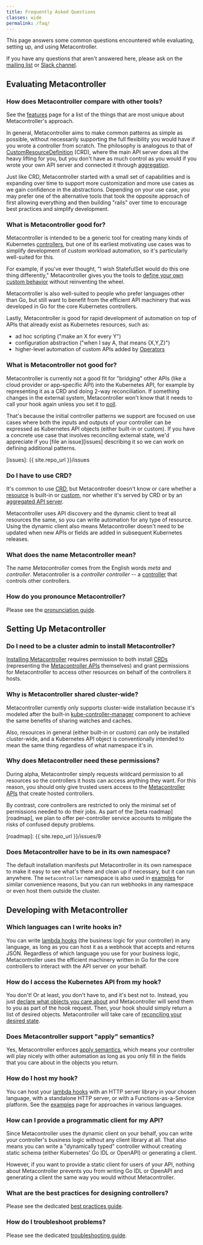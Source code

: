 ```yaml
---
title: Frequently Asked Questions
classes: wide
permalink: /faq/
---
```

This page answers some common questions encountered while
evaluating, setting up, and using Metacontroller.

If you have any questions that aren't answered here,
please ask on the [mailing list](https://groups.google.com/forum/#!forum/metacontroller)
or [Slack channel](https://kubernetes.slack.com/messages/metacontroller/).

## Evaluating Metacontroller

### How does Metacontroller compare with other tools?

See the [features](/features/) page for a list of the things that are
most unique about Metacontroller's approach.

In general, Metacontroller aims to make common patterns as simple as possible,
without necessarily supporting the full flexibility you would have if you wrote
a controller from scratch.
The philosophy is analogous to that of [CustomResourceDefinition][crd] (CRD),
where the main API server does all the heavy lifting for you, but you don't have
as much control as you would if you wrote your own API server and connected it
through [aggregation][].

Just like CRD, Metacontroller started with a small set of capabilities and is
expanding over time to support more customization and more use cases as we gain
confidence in the abstractions.
Depending on your use case, you may prefer one of the alternative tools that
took the opposite approach of first allowing everything and then building
"rails" over time to encourage best practices and simplify development.

[crd]: https://kubernetes.io/docs/concepts/api-extension/custom-resources/#customresourcedefinitions
[aggregation]: https://kubernetes.io/docs/concepts/api-extension/custom-resources/#api-server-aggregation

### What is Metacontroller good for?

Metacontroller is intended to be a generic tool for creating many kinds of
Kubernetes [controllers][], but one of its earliest motivating use cases was to
simplify development of custom workload automation, so it's particularly
well-suited for this.

For example, if you've ever thought, "I wish StatefulSet would do this one
thing differently," Metacontroller gives you the tools to [define your own
custom behavior][catset] without reinventing the wheel.

Metacontroller is also well-suited to people who prefer languages other than
Go, but still want to benefit from the efficient API machinery that was
developed in Go for the core Kubernetes controllers.

Lastly, Metacontroller is good for rapid development of automation on top of
APIs that already exist as Kubernetes resources, such as:

* ad hoc scripting ("make an X for every Y")
* configuration abstraction ("when I say A, that means {X,Y,Z}")
* higher-level automation of custom APIs added by [Operators][operator]

[controllers]: /concepts/#controller
[catset]: /examples/#catset-javascript
[operator]: https://coreos.com/operators/

### What is Metacontroller not good for?

Metacontroller is currently not a good fit for "bridging" other APIs
(like a cloud provider or app-specific API) into the Kubernetes API,
for example by representing it as a CRD and doing 2-way reconciliation.
If something changes in the external system, Metacontroller won't know
that it needs to call your hook again unless you set it to [poll][resync period].

That's because the initial controller patterns we support are focused on use
cases where both the inputs and outputs of your controller can be expressed as
Kubernetes API objects (either built-in or custom).
If you have a concrete use case that involves reconciling external state,
we'd appreciate if you [file an issue][issues] describing it so we can
work on defining additional patterns.

[resync period]: http://enisoc.svl.corp.google.com:4000/api/compositecontroller/#resync-period
[issues]: {{ site.repo_url }}/issues

### Do I have to use CRD?

It's common to use [CRD][], but Metacontroller doesn't know or care whether a
[resource][] is built-in or [custom][custom resource], nor whether it's served
by CRD or by an [aggregated API server][aggregation].

Metacontroller uses API discovery and the dynamic client to treat all resources
the same, so you can write automation for any type of resource.
Using the dynamic client also means Metacontroller doesn't need to be updated
when new APIs or fields are added in subsequent Kubernetes releases.

[resource]: /concepts/#resource
[custom resource]: /concepts/#custom-resource

### What does the name Metacontroller mean?

The name *Metacontroller* comes from the English words *meta* and *controller*.
Metacontroller is a *controller controller* --
a [controller](/concepts/#controller) that controls other controllers.

### How do you pronounce Metacontroller?

Please see the [pronunciation guide](/pronunciation/).

## Setting Up Metacontroller

### Do I need to be a cluster admin to install Metacontroller?

[Installing Metacontroller][install] requires permission to both install
[CRDs][crd] (representing the [Metacontroller APIs][api] themselves)
and grant permissions for Metacontroller to access other resources on
behalf of the controllers it hosts.

[install]: /guide/install/
[api]: /api/

### Why is Metacontroller shared cluster-wide?

Metacontroller currently only supports cluster-wide installation
because it's modeled after the built-in [kube-controller-manager][]
component to achieve the same benefits of sharing watches and caches.

Also, resources in general (either built-in or custom) can only be
installed cluster-wide, and a Kubernetes API object is conventionally
intended to mean the same thing regardless of what namespace it's in.

[kube-controller-manager]: https://kubernetes.io/docs/concepts/overview/components/#kube-controller-manager

### Why does Metacontroller need these permissions?

During alpha, Metacontroller simply requests wildcard permission to all
resources so the controllers it hosts can access anything they want.
For this reason, you should only give trusted users access to the
[Metacontroller APIs][api] that create hosted controllers.

By contrast, core controllers are restricted to only the minimal set of
permissions needed to do their jobs.
As part of the [beta roadmap][roadmap], we plan to offer per-controller
service accounts to mitigate the risks of confused deputy problems.

[roadmap]: {{ site.repo_url }}/issues/9

### Does Metacontroller have to be in its own namespace?

The default installation manifests put Metacontroller in its own namespace
to make it easy to see what's there and clean up if necessary,
but it can run anywhere.
The `metacontroller` namespace is also used in [examples][] for similar
convenience reasons, but you can run webhooks in any namespace
or even host them outside the cluster.

[examples]: /examples/

## Developing with Metacontroller

### Which languages can I write hooks in?

You can write [lambda hooks][] (the business logic for your controller)
in any language, as long as you can host it as a webhook that accepts
and returns JSON.
Regardless of which language you use for your business logic,
Metacontroller uses the efficient machinery written in Go for the
core controllers to interact with the API server on your behalf.

[lambda hooks]: /concepts/#lambda-hook

### How do I access the Kubernetes API from my hook?

You don't! Or at least, you don't have to, and it's best not to.
Instead, you just [declare what objects you care about][watches]
and Metacontroller will send them to you as part of the hook request.
Then, your hook should simply return a list of desired objects.
Metacontroller will take care of [reconciling your desired state][reconciling].

[watches]: /features/#declarative-watches
[reconciling]: /features/#declarative-reconcilitation

### Does Metacontroller support "apply" semantics?

Yes, Metacontroller enforces [apply semantics][apply], which means your controller
will play nicely with other automation as long as you only fill in the fields
that you care about in the objects you return.

[apply]: /api/apply/

### How do I host my hook?

You can host your [lambda hooks][] with an HTTP server library in your chosen
language, with a standalone HTTP server, or with a Functions-as-a-Service platform.
See the [examples][] page for approaches in various languages.

### How can I provide a programmatic client for my API?

Since Metacontroller uses the dynamic client on your behalf, you can write your
controller's business logic without any client library at all.
That also means you can write a "dynamically typed" controller without creating
static schema (either Kubernetes' Go IDL or OpenAPI) or generating a client.

However, if you want to provide a static client for users of your API,
nothing about Metacontroller prevents you from writing Go IDL or OpenAPI
and generating a client the same way you would without Metacontroller.

### What are the best practices for designing controllers?

Please see the dedicated [best practices guide](/guide/best-practices/).

### How do I troubleshoot problems?

Please see the dedicated [troubleshooting guide](/guide/troubleshooting/).